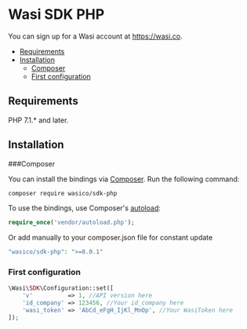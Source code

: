 # Wasi SDK PHP

You can sign up for a Wasi account at https://wasi.co.

* [Requirements](#requirements)
* [Installation](#installation)
    * [Composer](#composer)
    * [First configuration](#first-configuration)

## Requirements

PHP 7.1.* and later.

## Installation

###Composer

You can install the bindings via [Composer](http://getcomposer.org/). Run the following command:

```bash
composer require wasico/sdk-php
```

To use the bindings, use Composer's [autoload](https://getcomposer.org/doc/00-intro.md#autoloading):

```php
require_once('vendor/autoload.php');
```

Or add manually to your composer.json file for constant update
```php
"wasico/sdk-php": ">=0.0.1"
```

### First configuration

```php
\Wasi\SDK\Configuration::set([
    'v'          => 1, //API version here
    'id_company' => 123456, //Your id_company here
    'wasi_token' => 'AbCd_eFgH_IjKl_MnOp', //Your WasiToken here
]);
```
